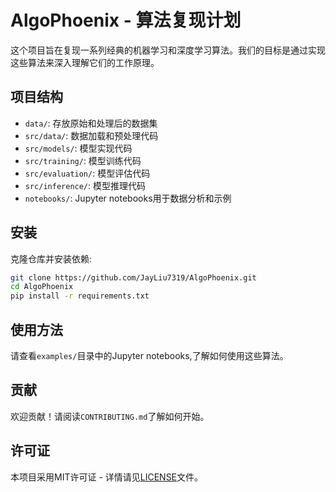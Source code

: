 # AlgoPhoenix - 算法复现计划

这个项目旨在复现一系列经典的机器学习和深度学习算法。我们的目标是通过实现这些算法来深入理解它们的工作原理。

## 项目结构

- `data/`: 存放原始和处理后的数据集
- `src/data/`: 数据加载和预处理代码
- `src/models/`: 模型实现代码
- `src/training/`: 模型训练代码
- `src/evaluation/`: 模型评估代码
- `src/inference/`: 模型推理代码
- `notebooks/`: Jupyter notebooks用于数据分析和示例

## 安装

克隆仓库并安装依赖:

```bash
git clone https://github.com/JayLiu7319/AlgoPhoenix.git
cd AlgoPhoenix
pip install -r requirements.txt
```

## 使用方法

请查看`examples/`目录中的Jupyter notebooks,了解如何使用这些算法。

## 贡献

欢迎贡献！请阅读`CONTRIBUTING.md`了解如何开始。

## 许可证

本项目采用MIT许可证 - 详情请见[LICENSE](LICENSE)文件。


